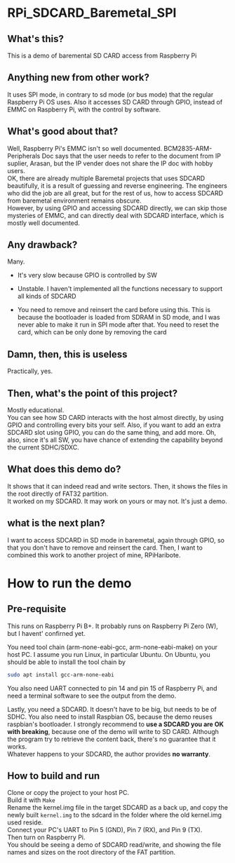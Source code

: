 # RPi_SDCARD_Baremetal_SPI

## What's this?
This is a demo of baremental SD CARD access from Raspberry Pi

## Anything new from other work?
It uses SPI mode, in contrary to sd mode (or bus mode) that the regular Raspberry Pi OS uses.
Also it accesses SD CARD through GPIO, instead of EMMC on Raspberry Pi, with the control by software.

## What's good about that?
Well, Raspberry Pi's EMMC isn't so well documented. BCM2835-ARM-Peripherals Doc says that the user needs to refer to the document from IP suplier, Arasan, but the IP vender does not share the IP doc with hobby users.  
OK, there are already multiple Baremetal projects that uses SDCARD beautifully, it is a result of guessing and reverse engineering. The engineers who did the job are all great, but for the rest of us, how to access SDCARD from baremetal environment remains obscure.  
However, by using GPIO and accessing SDCARD directly, we can skip those mysteries of EMMC, and can directly deal with SDCARD interface, which is mostly well documented.

## Any drawback?
Many.

- It's very slow because GPIO is controlled by SW

- Unstable. I haven't implemented all the functions necessary to support all kinds of SDCARD

- You need to remove and reinsert the card before using this. This is because the bootloader is loaded from SDRAM in SD mode, and I was never able to make it run in SPI mode after that. You need to reset the card, which can be only done by removing the card

## Damn, then, this is useless
Practically, yes. 

## Then, what's the point of this project?
Mostly educational.  
You can see how SD CARD interacts with the host almost directly, by using GPIO and controlling every bits your self.
Also, if you want to add an extra SDCARD slot using GPIO, you can do the same thing, and add more.
Oh, also, since it's all SW, you have chance of extending the capability beyond the current SDHC/SDXC.

## What does this demo do?
It shows that it can indeed read and write sectors.
Then, it shows the files in the root directly of FAT32 partition.  
It worked on my SDCARD. It may work on yours or may not. It's just a demo.

## what is the next plan?
I want to access SDCARD in SD mode in baremetal, again through GPIO, so that you don't have to remove and reinsert the card.
Then, I want to combined this work to another project of mine, RPiHaribote.

# How to run the demo

## Pre-requisite

This runs on Raspberry Pi B+. It probably runs on Raspberry Pi Zero (W), but I havent' confirned yet.

You need tool chain (arm-none-eabi-gcc, arm-none-eabi-make) on your host PC. I assume you run Linux, in particular Ubuntu.
On Ubuntu, you should be able to install the tool chain by

```bash
sudo apt install gcc-arm-none-eabi
```

You also need UART connected to pin 14 and pin 15 of Raspberry Pi, and need a terminal software to see the output from the demo.

Lastly, you need a SDCARD. It doesn't have to be big, but needs to be of SDHC. You also need to install Raspbian OS, because the demo reuses raspbian's bootloader.
I strongly recommend to **use a SDCARD you are OK with breaking**, because one of the demo will write to SD CARD.
Although the program try to retrieve the content back, there's no guarantee that it works.  
Whatever happens to your SDCARD, the author provides **no warranty**.

## How to build and run
Clone or copy the project to your host PC.  
Build it with ```Make```  
Rename the kernel.img file in the target SDCARD as a back up, and copy the newly built ```kernel.img``` to the sdcard in the folder where the old kernel.img used reside.  
Connect your PC's UART to Pin 5 (GND), Pin 7 (RX), and Pin 9 (TX).  
Then turn on Raspberry Pi.  
You should be seeing a demo of SDCARD read/write, and showing the file names and sizes on the root directory of the FAT partition.


